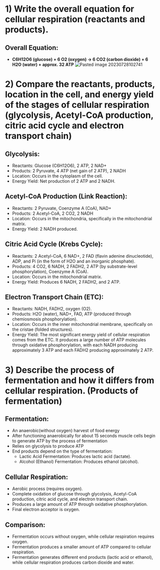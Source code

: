 # 1) Write the overall equation for cellular respiration (reactants and products).
## Overall Equation:
- **C6H12O6 (glucose) + 6 O2 (oxygen) → 6 CO2 (carbon dioxide) + 6 H2O (water) + approx. 32 ATP**
![Pasted image 20230728102741](https://github.com/BatChest/Bio003/assets/90287766/50a45f52-449b-433a-849a-64d96a36f049)


# 2) Compare the reactants, products, location in the cell, and energy yield of the stages of cellular respiration (glycolysis, Acetyl-CoA production, citric acid cycle and electron transport chain)
## **Glycolysis:**
- Reactants: Glucose (C6H12O6), 2 ATP, 2 NAD+
- Products: 2 Pyruvate, 4 ATP (net gain of 2 ATP), 2 NADH
- Location: Occurs in the cytoplasm of the cell.
- Energy Yield: Net production of 2 ATP and 2 NADH.

## **Acetyl-CoA Production (Link Reaction):**
- Reactants: 2 Pyruvate, Coenzyme A (CoA), NAD+
- Products: 2 Acetyl-CoA, 2 CO2, 2 NADH
- Location: Occurs in the mitochondria, specifically in the mitochondrial matrix.
- Energy Yield: 2 NADH produced.

## **Citric Acid Cycle (Krebs Cycle):**
- Reactants: 2 Acetyl-CoA, 6 NAD+, 2 FAD (flavin adenine dinucleotide), ADP, and Pi (in the form of H2O and an inorganic phosphate).
- Products: 4 CO2, 6 NADH, 2 FADH2, 2 ATP (by substrate-level phosphorylation), Coenzyme A (CoA).
- Location: Occurs in the mitochondrial matrix.
- Energy Yield: Produces 6 NADH, 2 FADH2, and 2 ATP.

## **Electron Transport Chain (ETC):**
- Reactants: NADH, FADH2, oxygen (O2).
- Products: H2O (water), NAD+, FAD, ATP (produced through chemiosmosis phosphorylation).
- Location: Occurs in the inner mitochondrial membrane, specifically on the cristae (folded structures).
- Energy Yield: The most significant energy yield of cellular respiration comes from the ETC. It produces a large number of ATP molecules through oxidative phosphorylation, with each NADH producing approximately 3 ATP and each FADH2 producing approximately 2 ATP.


# 3) Describe the process of fermentation and how it differs from cellular respiration. (Products of fermentation)
## Fermentation:
- An anaerobic(without oxygen) harvest of food energy 
- After functioning anaerobically for about 15 seconds muscle cells begin to generate ATP by the process of fermentation
- Relies on glycolysis to produce ATP
- End products depend on the type of fermentation:
	- Lactic Acid Fermentation: Produces lactic acid (lactate).
	- Alcohol (Ethanol) Fermentation: Produces ethanol (alcohol).

## **Cellular Respiration:**
- Aerobic process (requires oxygen).
- Complete oxidation of glucose through glycolysis, Acetyl-CoA production, citric acid cycle, and electron transport chain.
- Produces a large amount of ATP through oxidative phosphorylation.
- Final electron acceptor is oxygen.

## **Comparison:**
- Fermentation occurs without oxygen, while cellular respiration requires oxygen.
- Fermentation produces a smaller amount of ATP compared to cellular respiration.
- Fermentation generates different end products (lactic acid or ethanol), while cellular respiration produces carbon dioxide and water.
